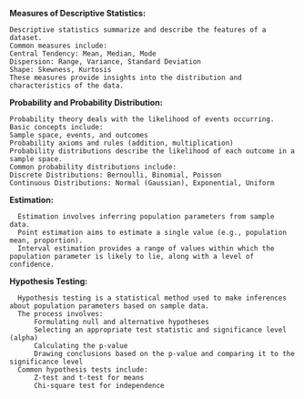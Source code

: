 **Measures of Descriptive Statistics:**

    Descriptive statistics summarize and describe the features of a dataset.
    Common measures include:
    Central Tendency: Mean, Median, Mode
    Dispersion: Range, Variance, Standard Deviation
    Shape: Skewness, Kurtosis
    These measures provide insights into the distribution and characteristics of the data.
  
**Probability and Probability Distribution:**

    Probability theory deals with the likelihood of events occurring.
    Basic concepts include:
    Sample space, events, and outcomes
    Probability axioms and rules (addition, multiplication)
    Probability distributions describe the likelihood of each outcome in a sample space.
    Common probability distributions include:
    Discrete Distributions: Bernoulli, Binomial, Poisson
    Continuous Distributions: Normal (Gaussian), Exponential, Uniform


**Estimation:**

      Estimation involves inferring population parameters from sample data.
      Point estimation aims to estimate a single value (e.g., population mean, proportion).
      Interval estimation provides a range of values within which the population parameter is likely to lie, along with a level of confidence.

**Hypothesis Testing:**

      Hypothesis testing is a statistical method used to make inferences about population parameters based on sample data.
      The process involves:
          Formulating null and alternative hypotheses
          Selecting an appropriate test statistic and significance level (alpha)
          Calculating the p-value
          Drawing conclusions based on the p-value and comparing it to the significance level
      Common hypothesis tests include:
          Z-test and t-test for means
          Chi-square test for independence
 
